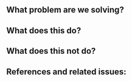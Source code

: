 ## What problem are we solving?

## What does this do?

## What does this not do?

## References and related issues:
